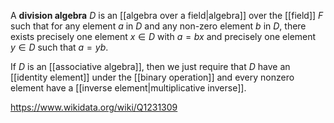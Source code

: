 A **division algebra** $D$  is an [[algebra over a field|algebra]] over the [[field]] $F$ such that for any element $a$ in $D$ and any non-zero element $b$ in $D$, there exists precisely one element $x\in D$ with $a=bx$ and precisely one element $y \in D$ such that $a=yb$.

If $D$ is an [[associative algebra]], then we just require that $D$ have an [[identity element]] under the [[binary operation]] and every nonzero element have a [[inverse element|multiplicative inverse]].

https://www.wikidata.org/wiki/Q1231309